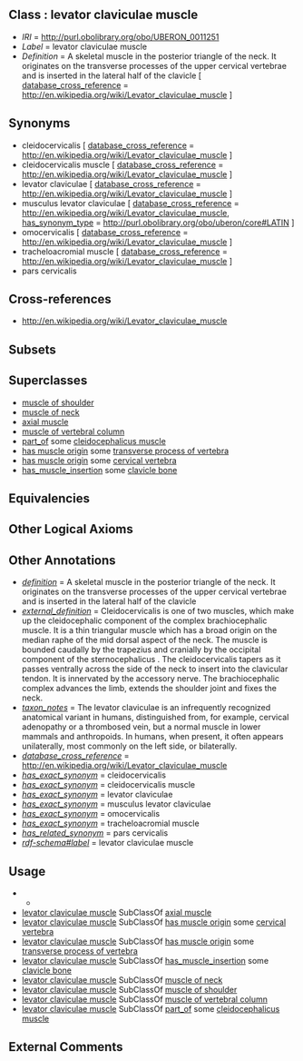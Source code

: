 
## Class : levator claviculae muscle

 * *IRI* = http://purl.obolibrary.org/obo/UBERON_0011251
 * *Label* = levator claviculae muscle
 * *Definition* = A skeletal muscle in the posterior triangle of the neck. It originates on the transverse processes of the upper cervical vertebrae and is inserted in the lateral half of the clavicle [ [database_cross_reference](../../ef/oboInOwl#hasDbXref.md) = http://en.wikipedia.org/wiki/Levator_claviculae_muscle ]

## Synonyms

 * cleidocervicalis [ [database_cross_reference](../../ef/oboInOwl#hasDbXref.md) = http://en.wikipedia.org/wiki/Levator_claviculae_muscle ]
 * cleidocervicalis muscle [ [database_cross_reference](../../ef/oboInOwl#hasDbXref.md) = http://en.wikipedia.org/wiki/Levator_claviculae_muscle ]
 * levator claviculae [ [database_cross_reference](../../ef/oboInOwl#hasDbXref.md) = http://en.wikipedia.org/wiki/Levator_claviculae_muscle ]
 * musculus levator claviculae [ [database_cross_reference](../../ef/oboInOwl#hasDbXref.md) = http://en.wikipedia.org/wiki/Levator_claviculae_muscle, [has_synonym_type](../../pe/oboInOwl#hasSynonymType.md) = http://purl.obolibrary.org/obo/uberon/core#LATIN ]
 * omocervicalis [ [database_cross_reference](../../ef/oboInOwl#hasDbXref.md) = http://en.wikipedia.org/wiki/Levator_claviculae_muscle ]
 * tracheloacromial muscle [ [database_cross_reference](../../ef/oboInOwl#hasDbXref.md) = http://en.wikipedia.org/wiki/Levator_claviculae_muscle ]
 * pars cervicalis

## Cross-references

 * http://en.wikipedia.org/wiki/Levator_claviculae_muscle

## Subsets


## Superclasses

 * [muscle of shoulder](../../UBERON/82/UBERON_0001482.md)
 * [muscle of neck](../../UBERON/77/UBERON_0002377.md)
 * [axial muscle](../../UBERON/97/UBERON_0003897.md)
 * [muscle of vertebral column](../../UBERON/18/UBERON_0004518.md)
 * [part_of](../../BFO/50/BFO_0000050.md) some [cleidocephalicus muscle](../../UBERON/64/UBERON_0011364.md)
 * [has muscle origin](../../RO/72/RO_0002372.md) some [transverse process of vertebra](../../UBERON/77/UBERON_0001077.md)
 * [has muscle origin](../../RO/72/RO_0002372.md) some [cervical vertebra](../../UBERON/13/UBERON_0002413.md)
 * [has_muscle_insertion](../../RO/73/RO_0002373.md) some [clavicle bone](../../UBERON/05/UBERON_0001105.md)

## Equivalencies


## Other Logical Axioms


## Other Annotations

 * *[definition](../../IAO/15/IAO_0000115.md)* = A skeletal muscle in the posterior triangle of the neck. It originates on the transverse processes of the upper cervical vertebrae and is inserted in the lateral half of the clavicle
 * *[external_definition](../../UBPROP/01/UBPROP_0000001.md)* = Cleidocervicalis is one of two muscles, which make up the cleidocephalic component of the complex brachiocephalic muscle. It is a thin triangular muscle which has a broad origin on the median raphe of the mid dorsal aspect of the neck. The muscle is bounded caudally by the trapezius and cranially by the occipital component of the sternocephalicus . The cleidocervicalis tapers as it passes ventrally across the side of the neck to insert into the clavicular tendon. It is innervated by the accessory nerve. The brachiocephalic complex advances the limb, extends the shoulder joint and fixes the neck.
 * *[taxon_notes](../../UBPROP/08/UBPROP_0000008.md)* = The levator claviculae is an infrequently recognized anatomical variant in humans, distinguished from, for example, cervical adenopathy or a thrombosed vein, but a normal muscle in lower mammals and anthropoids. In humans, when present, it often appears unilaterally, most commonly on the left side, or bilaterally.
 * *[database_cross_reference](../../ef/oboInOwl#hasDbXref.md)* = http://en.wikipedia.org/wiki/Levator_claviculae_muscle
 * *[has_exact_synonym](../../ym/oboInOwl#hasExactSynonym.md)* = cleidocervicalis
 * *[has_exact_synonym](../../ym/oboInOwl#hasExactSynonym.md)* = cleidocervicalis muscle
 * *[has_exact_synonym](../../ym/oboInOwl#hasExactSynonym.md)* = levator claviculae
 * *[has_exact_synonym](../../ym/oboInOwl#hasExactSynonym.md)* = musculus levator claviculae
 * *[has_exact_synonym](../../ym/oboInOwl#hasExactSynonym.md)* = omocervicalis
 * *[has_exact_synonym](../../ym/oboInOwl#hasExactSynonym.md)* = tracheloacromial muscle
 * *[has_related_synonym](../../ym/oboInOwl#hasRelatedSynonym.md)* = pars cervicalis
 * *[rdf-schema#label](../../el/rdf-schema#label.md)* = levator claviculae muscle

## Usage

 * -
 * [levator claviculae muscle](../../UBERON/51/UBERON_0011251.md) SubClassOf [axial muscle](../../UBERON/97/UBERON_0003897.md)
 * [levator claviculae muscle](../../UBERON/51/UBERON_0011251.md) SubClassOf [has muscle origin](../../RO/72/RO_0002372.md) some [cervical vertebra](../../UBERON/13/UBERON_0002413.md)
 * [levator claviculae muscle](../../UBERON/51/UBERON_0011251.md) SubClassOf [has muscle origin](../../RO/72/RO_0002372.md) some [transverse process of vertebra](../../UBERON/77/UBERON_0001077.md)
 * [levator claviculae muscle](../../UBERON/51/UBERON_0011251.md) SubClassOf [has_muscle_insertion](../../RO/73/RO_0002373.md) some [clavicle bone](../../UBERON/05/UBERON_0001105.md)
 * [levator claviculae muscle](../../UBERON/51/UBERON_0011251.md) SubClassOf [muscle of neck](../../UBERON/77/UBERON_0002377.md)
 * [levator claviculae muscle](../../UBERON/51/UBERON_0011251.md) SubClassOf [muscle of shoulder](../../UBERON/82/UBERON_0001482.md)
 * [levator claviculae muscle](../../UBERON/51/UBERON_0011251.md) SubClassOf [muscle of vertebral column](../../UBERON/18/UBERON_0004518.md)
 * [levator claviculae muscle](../../UBERON/51/UBERON_0011251.md) SubClassOf [part_of](../../BFO/50/BFO_0000050.md) some [cleidocephalicus muscle](../../UBERON/64/UBERON_0011364.md)

## External Comments

